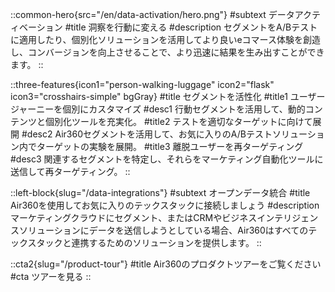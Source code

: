 ::common-hero{src="/en/data-activation/hero.png"}
#subtext
データアクティベーション
#title
洞察を行動に変える
#description
セグメントをA/Bテストに適用したり、個別化ソリューションを活用してより良いeコマース体験を創造し、コンバージョンを向上させることで、より迅速に結果を生み出すことができます。
::

::three-features{icon1="person-walking-luggage" icon2="flask" icon3="crosshairs-simple" bgGray}
#title
セグメントを活性化
#title1
ユーザージャーニーを個別にカスタマイズ
#desc1
行動セグメントを活用して、動的コンテンツと個別化ツールを充実化。
#title2
テストを適切なターゲットに向けて展開
#desc2
Air360セグメントを活用して、お気に入りのA/Bテストソリューション内でターゲットの実験を展開。
#title3
離脱ユーザーを再ターゲティング
#desc3
関連するセグメントを特定し、それらをマーケティング自動化ツールに送信して再ターゲティング。
::

::left-block{slug="/data-integrations"}
#subtext
オープンデータ統合
#title
Air360を使用してお気に入りのテックスタックに接続しましょう
#description
マーケティングクラウドにセグメント、またはCRMやビジネスインテリジェンスソリューションにデータを送信しようとしている場合、Air360はすべてのテックスタックと連携するためのソリューションを提供します。
::

::cta2{slug="/product-tour"}
#title
Air360のプロダクトツアーをご覧ください
#cta
ツアーを見る
::